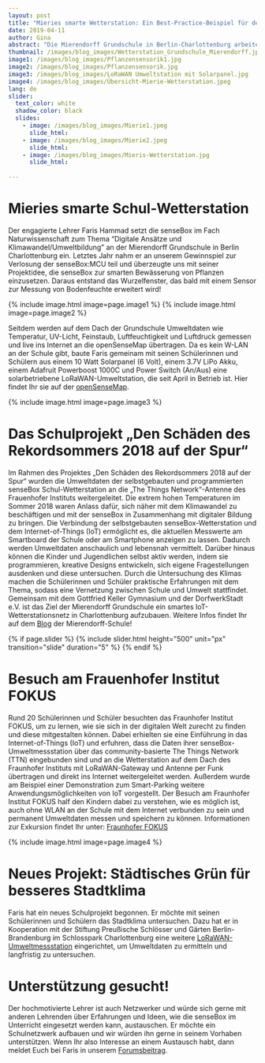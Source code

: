 ```yaml
---
layout: post
title: "Mieries smarte Wetterstation: Ein Best-Practice-Beispiel für den Schuleinsatz der senseBox"
date: 2019-04-11
author: Gina
abstract: "Die Mierendorff Grundschule in Berlin-Charlottenburg arbeitet mit dem Gottfried Keller Gymnasium und der DorfwerkStadt e.V. an dem Kiez Projekt „Den Schäden des Rekordsommers 2018 auf der Spur“ und baut dazu ein smartes IoT-Wetterstations-Netz mit der senseBox in Charlottenburg auf – ein tolles Beispielprojekt für den Einsatz der senseBox an Schulen."
thumbnail: /images/blog_images/Wetterstation_Grundschule_Mierendorff.jpg
image1: /images/blog_images/Pflanzensensorik1.jpg
image2: /images/blog_images/Pflanzensensorik.jpg
image3: /images/blog_images/LoRaWAN Umweltstation mit Solarpanel.jpg
image4: /images/blog_images/Übersicht-Mierie-Wetterstation.jpeg
lang: de
slider:
  text_color: white
  shadow_color: black
  slides: 
    - image: /images/blog_images/Mierie1.jpeg
      slide_html:
    - image: /images/blog_images/Mierie2.jpeg
      slide_html:
    - image: /images/blog_images/Mieris-Wetterstation.jpg
      slide_html:
      
---
```

Mieries smarte Schul-Wetterstation 
============
Der engagierte Lehrer Faris Hammad setzt die senseBox im Fach Naturwissenschaft zum Thema “Digitale Ansätze und Klimawandel/Umweltbildung” an der Mierendorff Grundschule in Berlin Charlottenburg ein. Letztes Jahr nahm er an unserem Gewinnspiel zur Verlosung der senseBox:MCU teil und überzeugte uns mit seiner Projektidee, die senseBox zur smarten Bewässerung von Pflanzen einzusetzen. Daraus entstand das Wurzelfenster, das bald mit einem Sensor zur Messung von Bodenfeuchte erweitert wird!

{% include image.html image=page.image1 %}
{% include image.html image=page.image2 %}


Seitdem werden auf dem Dach der Grundschule Umweltdaten wie Temperatur, UV-Licht, Feinstaub, Luftfeuchtigkeit und Luftdruck gemessen und live ins Internet an die openSenseMap übertragen. Da es kein W-LAN an der Schule gibt, baute Faris gemeinam mit seinen Schülerinnen und Schülern aus einem 10 Watt Solarpanel (6 Volt), einem 3.7V LiPo Akku, einem Adafruit Powerboost 1000C und Power Switch (An/Aus) eine solarbetriebene LoRaWAN-Umweltstation, die seit April in Betrieb ist. Hier findet Ihr sie auf der [openSenseMap](https://opensensemap.org/explore/5c269755919bf8001ad23795).

{% include image.html image=page.image3 %}


Das Schulprojekt „Den Schäden des Rekordsommers 2018 auf der Spur“
============
Im Rahmen des Projektes „Den Schäden des Rekordsommers 2018 auf der Spur“ wurden die Umweltdaten der selbstgebauten und programmierten senseBox Schul-Wetterstation an die „The Things Network“-Antenne des Frauenhofer Instituts weitergeleitet. Die extrem hohen Temperaturen im Sommer 2018 waren Anlass dafür, sich näher mit dem Klimawandel zu beschäftigen und mit der senseBox in Zusammenhang mit digitaler Bildung zu bringen. Die Verbindung der selbstgebauten senseBox-Wetterstation und dem Internet-of-Things (IoT) ermöglicht es, die aktuellen Messwerte am Smartboard der Schule oder am Smartphone anzeigen zu lassen. Dadurch werden Umweltdaten anschaulich und lebensnah vermittelt. Darüber hinaus können die Kinder und Jugendlichen selbst aktiv werden, indem sie programmieren, kreative Designs entwickeln, sich eigene Fragestellungen ausdenken und diese untersuchen. Durch die Untersuchung des Klimas machen die Schülerinnen und Schüler praktische Erfahrungen mit dem Thema, sodass eine Vernetzung zwischen Schule und Umwelt stattfindet. Gemeinsam mit dem Gottfried Keller Gymnasium und der DorfwerkStadt e.V. ist das Ziel der Mierendorff Grundschule ein smartes IoT-Wetterstationsnetz in Charlottenburg aufzubauen.
Weitere Infos findet Ihr auf dem [Blog](https://www.mierendorff-schule.de/2019/01/23/wetterstation/) der Mierendorff-Schule!

{% if page.slider %}
{% include slider.html height="500" unit="px" transition="slide" duration="5" %}
{% endif %}


Besuch am Frauenhofer Institut FOKUS 
============
Rund 20 Schülerinnen und Schüler besuchten das Fraunhofer Institut FOKUS, um zu lernen, wie sie sich in der digitalen Welt zurecht zu finden und diese mitgestalten können. Dabei erhielten sie eine Einführung in das Internet-of-Things (IoT) und erfuhren, dass die Daten ihrer senseBox-Umweltmessstation über das community-basierte The Things Network (TTN) eingebunden sind und an die Wetterstation auf dem Dach des Fraunhofer Instituts mit LoRaWAN-Gateway und Antenne per Funk übertragen und direkt ins Internet weitergeleitet werden. Außerdem wurde am Beispiel einer Demonstration zum Smart-Parking weitere Anwendungsmöglichkeiten von IoT vorgestellt. Der Besuch am Fraunhofer Institut FOKUS half den Kindern dabei zu verstehen, wie es möglich ist, auch ohne WLAN an der Schule mit dem Internet verbunden zu sein und permanent Umweltdaten messen und speichern zu können. 
Informationen zur Exkursion findet Ihr unter: [Fraunhofer FOKUS](https://www.fokus.fraunhofer.de/380e946a230ab6c6)


{% include image.html image=page.image4 %}

Neues Projekt: Städtisches Grün für besseres Stadtklima
============
Faris hat ein neues Schulprojekt begonnen. Er möchte mit seinen Schülerinnen und Schülern das Stadtklima untersuchen. Dazu hat er in Kooperation mit der Stiftung Preußische Schlösser und Gärten Berlin-Brandenburg  im Schlosspark Charlottenburg eine weitere [LoRaWAN-Umweltmessstation](https://opensensemap.org/explore/5c22ef44919bf8001a10acc7) eingerichtet, um Umweltdaten zu ermitteln und langfristig zu untersuchen.

Unterstützung gesucht!
============
Der hochmotivierte Lehrer ist auch Netzwerker und würde sich gerne mit anderen Lehrenden über Erfahrungen und Ideen, wie die senseBox im Unterricht eingesetzt werden kann, austauschen. Er möchte ein Schulnetzwerk aufbauen und wir würden ihn gerne in seinem Vorhaben unterstützen. Wenn Ihr also Interesse an einem Austausch habt, dann meldet Euch bei Faris in unserem [Forumsbeitrag](https://forum.sensebox.de/t/schulen-und-bildungseinrichtungen-in-berlin-und-de/573). 


